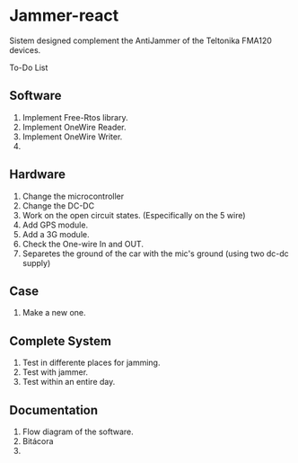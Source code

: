 # Jammer-react
Sistem designed complement the AntiJammer of the Teltonika FMA120 devices.

To-Do List

## Software
1. Implement Free-Rtos library.
2. Implement OneWire Reader.
3. Implement OneWire Writer.
4.

## Hardware
1. Change the microcontroller
2. Change the DC-DC
3. Work on the open circuit states. (Especifically on the 5 wire)
4. Add GPS module.
5. Add a 3G module.
6. Check the One-wire In and OUT.
7. Separetes the ground of the car with the mic's ground (using two dc-dc supply)
## Case
1. Make a new one.

## Complete System
1. Test in differente places for jamming.
2. Test with jammer.
3. Test within  an entire day.


## Documentation
1. Flow diagram of the software.
2. Bitácora
3. 
